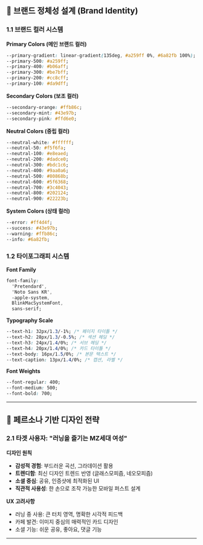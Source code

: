 ## 🎨 브랜드 정체성 설계 (Brand Identity)

### 1.1 브랜드 컬러 시스템

**Primary Colors (메인 브랜드 컬러)**

```css
--primary-gradient: linear-gradient(135deg, #a259ff 0%, #6a82fb 100%);
--primary-500: #a259ff;
--primary-400: #b06aff;
--primary-300: #be7bff;
--primary-200: #cc8cff;
--primary-100: #da9dff;
```

**Secondary Colors (보조 컬러)**

```css
--secondary-orange: #ffb86c;
--secondary-mint: #43e97b;
--secondary-pink: #ffd6e0;
```

**Neutral Colors (중립 컬러)**

```css
--neutral-white: #ffffff;
--neutral-50: #f5f6fa;
--neutral-100: #e8eaed;
--neutral-200: #dadce0;
--neutral-300: #bdc1c6;
--neutral-400: #9aa0a6;
--neutral-500: #80868b;
--neutral-600: #5f6368;
--neutral-700: #3c4043;
--neutral-800: #202124;
--neutral-900: #22223b;
```

**System Colors (상태 컬러)**

```css
--error: #ff4d4f;
--success: #43e97b;
--warning: #ffb86c;
--info: #6a82fb;
```

### 1.2 타이포그래피 시스템

**Font Family**

```css
font-family:
  'Pretendard',
  'Noto Sans KR',
  -apple-system,
  BlinkMacSystemFont,
  sans-serif;
```

**Typography Scale**

```css
--text-h1: 32px/1.3/-1%; /* 페이지 타이틀 */
--text-h2: 28px/1.3/-0.5%; /* 섹션 헤딩 */
--text-h3: 24px/1.4/0%; /* 서브 헤딩 */
--text-h4: 20px/1.4/0%; /* 카드 타이틀 */
--text-body: 16px/1.5/0%; /* 본문 텍스트 */
--text-caption: 13px/1.4/0%; /* 캡션, 라벨 */
```

**Font Weights**

```css
--font-regular: 400;
--font-medium: 500;
--font-bold: 700;
```

---

## 👤 페르소나 기반 디자인 전략

### 2.1 타겟 사용자: "러닝을 즐기는 MZ세대 여성"

**디자인 원칙**

- **감성적 경험**: 부드러운 곡선, 그라데이션 활용
- **트렌디함**: 최신 디자인 트렌드 반영 (글래스모피즘, 네오모피즘)
- **소셜 중심**: 공유, 인증샷에 최적화된 UI
- **직관적 사용성**: 한 손으로 조작 가능한 모바일 퍼스트 설계

**UX 고려사항**

- 러닝 중 사용: 큰 터치 영역, 명확한 시각적 피드백
- 카페 발견: 이미지 중심의 매력적인 카드 디자인
- 소셜 기능: 쉬운 공유, 좋아요, 댓글 기능

---
